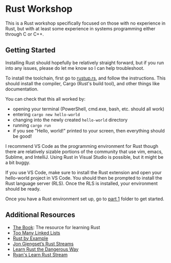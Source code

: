 # Rust Workshop

This is a Rust workshop specifically focused on those with no experience in
Rust, but with at least some experience in systems programming either through C
or C++.

## Getting Started

Installing Rust should hopefully be relatively straight forward, but if you run into
any issues, please do let me know so I can help troubleshoot.

To install the toolchain, first go to [rustup.rs](https://rustup.rs), and follow the
instructions. This should install the compiler, Cargo (Rust's build tool), and
other things like documentation.

You can check that this all worked by:
* opening your terminal (PowerShell, cmd.exe, bash, etc. should all work)
* entering `cargo new hello-world`
* changing into the newly created `hello-world` directory
* running `cargo run`
* if you see "Hello, world!" printed to your screen, then everything should be good!

I recommend VS Code as the programming environment for Rust though there are relatively
sizable portions of the community that use vim, emacs, Sublime, and IntelliJ. Using
Rust in Visual Studio is possible, but it might be a bit buggy.

If you use VS Code, make sure to install the Rust extension and open your hello-world
project in VS Code. You should then be prompted to install the Rust language server (RLS).
Once the RLS is installed, your environment should be ready.

Once you have a Rust environment set up, go to [part 1](./part-1) folder to get
started.

## Additional Resources

* [The Book](https://doc.rust-lang.org/book/): The resource for learning Rust
* [Too Many Linked Lists](https://rust-unofficial.github.io/too-many-lists/)
* [Rust by Example](https://doc.rust-lang.org/rust-by-example/)
* [Jon Gjengset’s Rust Streams](https://www.youtube.com/channel/UC_iD0xppBwwsrM9DegC5cQQ)
* [Learn Rust the Dangerous Way](http://cliffle.com/p/dangerust/)
* [Ryan's Learn Rust Stream](https://www.youtube.com/watch?v=DWNyZXUC1u4)
